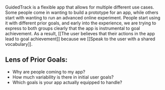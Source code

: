 GuidedTrack is a flexible app that allows for multiple different use cases. Some people come in wanting to build a prototype for an app, while others start with wanting to run an advanced online experiment. People start using it with different prior goals, and early into the experience, we are trying to express to both groups clearly that the app is instrumental to goal achievement. As a result, [[The user believes that their actions in the app lead to goal achievement]] because we [[Speak to the user with a shared vocabulary]].

## Lens of Prior Goals: 
* Why are people coming to my app?
* How much variability is there in initial user goals?
* Which goals is your app actually equipped to handle?